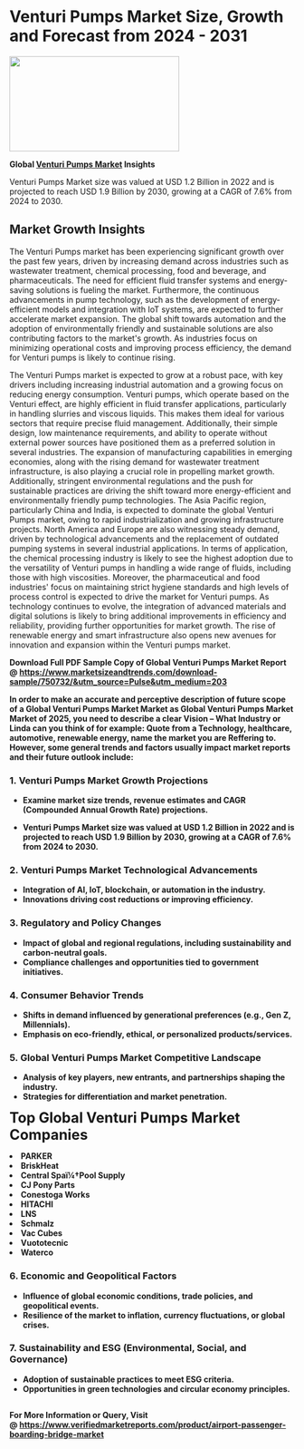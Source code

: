 <H1>Venturi Pumps Market Size, Growth and Forecast from 2024 - 2031</H1><img class="aligncenter size-medium wp-image-584254" src="https://thirdeyenews.in/wp-content/uploads/2024/09/Global-Market-Research-300x168.jpeg" alt="" width="300" height="168" /><p><strong>Global&nbsp;<a href="https://www.marketsizeandtrends.com/download-sample/750732/&amp;utm_source=Pulse&amp;utm_medium=203">Venturi Pumps Market</a> Insights</strong></p><p>Venturi Pumps Market size was valued at USD 1.2 Billion in 2022 and is projected to reach USD 1.9 Billion by 2030, growing at a CAGR of 7.6% from 2024 to 2030.</p><p><h2>Market Growth Insights</h2> <p>The Venturi Pumps market has been experiencing significant growth over the past few years, driven by increasing demand across industries such as wastewater treatment, chemical processing, food and beverage, and pharmaceuticals. The need for efficient fluid transfer systems and energy-saving solutions is fueling the market. Furthermore, the continuous advancements in pump technology, such as the development of energy-efficient models and integration with IoT systems, are expected to further accelerate market expansion. The global shift towards automation and the adoption of environmentally friendly and sustainable solutions are also contributing factors to the market's growth. As industries focus on minimizing operational costs and improving process efficiency, the demand for Venturi pumps is likely to continue rising.</p> <p><strong></strong></p> <p>The Venturi Pumps market is expected to grow at a robust pace, with key drivers including increasing industrial automation and a growing focus on reducing energy consumption. Venturi pumps, which operate based on the Venturi effect, are highly efficient in fluid transfer applications, particularly in handling slurries and viscous liquids. This makes them ideal for various sectors that require precise fluid management. Additionally, their simple design, low maintenance requirements, and ability to operate without external power sources have positioned them as a preferred solution in several industries. The expansion of manufacturing capabilities in emerging economies, along with the rising demand for wastewater treatment infrastructure, is also playing a crucial role in propelling market growth. Additionally, stringent environmental regulations and the push for sustainable practices are driving the shift toward more energy-efficient and environmentally friendly pump technologies. The Asia Pacific region, particularly China and India, is expected to dominate the global Venturi Pumps market, owing to rapid industrialization and growing infrastructure projects. North America and Europe are also witnessing steady demand, driven by technological advancements and the replacement of outdated pumping systems in several industrial applications. In terms of application, the chemical processing industry is likely to see the highest adoption due to the versatility of Venturi pumps in handling a wide range of fluids, including those with high viscosities. Moreover, the pharmaceutical and food industries' focus on maintaining strict hygiene standards and high levels of process control is expected to drive the market for Venturi pumps. As technology continues to evolve, the integration of advanced materials and digital solutions is likely to bring additional improvements in efficiency and reliability, providing further opportunities for market growth. The rise of renewable energy and smart infrastructure also opens new avenues for innovation and expansion within the Venturi pumps market.</p> <p><strong></p><p><span class=""><strong>Download Full PDF Sample Copy of Global Venturi Pumps Market Report</strong> @ <a href="https://www.marketsizeandtrends.com/download-sample/750732/&amp;utm_source=Pulse&amp;utm_medium=203" target="_blank">https://www.marketsizeandtrends.com/download-sample/750732/&amp;utm_source=Pulse&amp;utm_medium=203</a></span></p><p>In order to make an accurate and perceptive description of future scope of a Global&nbsp;Venturi Pumps Market Market as Global&nbsp;Venturi Pumps Market Market of 2025, you need to describe a clear Vision &ndash; What Industry or Linda can you think of for example: Quote from a Technology, healthcare, automotive, renewable energy, name the market you are Reffering to. However, some general trends and factors usually impact market reports and their future outlook include:</p><h3>1.&nbsp;<strong>Venturi Pumps Market Growth Projections</strong></h3><ul><li>Examine market size trends, revenue estimates and CAGR (Compounded Annual Growth Rate) projections.</li><li><p>Venturi Pumps Market size was valued at USD 1.2 Billion in 2022 and is projected to reach USD 1.9 Billion by 2030, growing at a CAGR of 7.6% from 2024 to 2030.</p></li></ul><h3>2.&nbsp;<strong>Venturi Pumps Market Technological Advancements</strong></h3><ul><li>Integration of AI, IoT, blockchain, or automation in the industry.</li><li>Innovations driving cost reductions or improving efficiency.</li></ul><h3>3.&nbsp;<strong>Regulatory and Policy Changes</strong></h3><ul><li>Impact of global and regional regulations, including sustainability and carbon-neutral goals.</li><li>Compliance challenges and opportunities tied to government initiatives.</li></ul><h3>4.&nbsp;<strong>Consumer Behavior Trends</strong></h3><ul><li>Shifts in demand influenced by generational preferences (e.g., Gen Z, Millennials).</li><li>Emphasis on eco-friendly, ethical, or personalized products/services.</li></ul><h3>5.&nbsp;<strong>Global Venturi Pumps Market Competitive Landscape</strong></h3><ul><li>Analysis of key players, new entrants, and partnerships shaping the industry.</li><li>Strategies for differentiation and market penetration.</li></ul><p data-pm-slice="1 1 []"><span style="color: inherit; font-family: inherit; font-size: 25px;">Top Global Venturi Pumps Market Companies</span></p><div class="" data-test-id=""><p><li>PARKER</li><li> BriskHeat</li><li> Central Spaï¼†Pool Supply</li><li> CJ Pony Parts</li><li> Conestoga Works</li><li> HITACHI</li><li> LNS</li><li> Schmalz</li><li> Vac Cubes</li><li> Vuototecnic</li><li> Waterco</li></p></div><h3>6.&nbsp;<strong>Economic and Geopolitical Factors</strong></h3><ul><li>Influence of global economic conditions, trade policies, and geopolitical events.</li><li>Resilience of the market to inflation, currency fluctuations, or global crises.</li></ul><h3>7.&nbsp;<strong>Sustainability and ESG (Environmental, Social, and Governance)</strong></h3><ul><li>Adoption of sustainable practices to meet ESG criteria.</li><li>Opportunities in green technologies and circular economy principles.</li></ul><h2><strong style="font-size: 14px;">For More Information or Query, Visit @&nbsp;</strong><a style="background-color: #ffffff; font-size: 14px;" href="https://www.marketsizeandtrends.com/report/venturi-pumps-market/" target="_blank">https://www.verifiedmarketreports.com/product/airport-passenger-boarding-bridge-market</a></h2>
